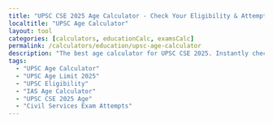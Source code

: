 ```yaml
---
title: "UPSC CSE 2025 Age Calculator - Check Your Eligibility & Attempts"
localtitle: "UPSC Age Calculator"
layout: tool
categories: [calculators, educationCalc, examsCalc]
permalink: /calculators/education/upsc-age-calculator
description: "The best age calculator for UPSC CSE 2025. Instantly check your age eligibility, valid date of birth range, and maximum attempts based on the official cutoff date."
tags:
  - "UPSC Age Calculator"
  - "UPSC Age Limit 2025"
  - "UPSC Eligibility"
  - "IAS Age Calculator"
  - "UPSC CSE 2025 Age"
  - "Civil Services Exam Attempts"
---
```


<link rel="stylesheet" href="https://cdnjs.cloudflare.com/ajax/libs/font-awesome/6.5.1/css/all.min.css">

<div class="upsc-ac4-wrapper">
    <style>
        :root {
            /* Light Mode (Default) */
            --upsc-bg: #f9fafb;
            --upsc-surface: #ffffff;
            --upsc-primary: #4f46e5;
            --upsc-primary-light: #eef2ff;
            --upsc-text-primary: #111827;
            --upsc-text-secondary: #6b7280;
            --upsc-border: #e5e7eb;
            --upsc-success-bg: #dcfce7;
            --upsc-success-text: #166534;
            --upsc-danger-bg: #fee2e2;
            --upsc-danger-text: #991b1b;
            --upsc-shadow: 0 4px 6px -1px rgb(0 0 0 / 0.1), 0 2px 4px -2px rgb(0 0 0 / 0.1);
        }

        .dark-mode {
            /* Dark Mode Overrides */
            --upsc-bg: #030712;
            --upsc-surface: #111827;
            --upsc-primary: #818cf8;
            --upsc-primary-light: #3730a3;
            --upsc-text-primary: #f9fafb;
            --upsc-text-secondary: #9ca3af;
            --upsc-border: #374151;
            --upsc-success-bg: #14532d;
            --upsc-success-text: #dcfce7;
            --upsc-danger-bg: #7f1d1d;
            --upsc-danger-text: #fee2e2;
            --upsc-shadow: 0 4px 6px -1px rgb(0 0 0 / 0.4), 0 2px 4px -2px rgb(0 0 0 / 0.4);
        }

        /* --- BASE STYLES --- */
        .upsc-ac4-wrapper {
            font-family: 'Inter', sans-serif;
            background-color: var(--upsc-bg);
            color: var(--upsc-text-primary);
            transition: background-color 0.3s ease, color 0.3s ease;
        }

        .upsc-ac4-container {
            max-width: 1300px;
            margin: 0 auto;
            padding: 2rem 0.5rem;
        }

        /* --- LAYOUT GRID --- */
        .upsc-ac4-layout {
            display: grid;
            grid-template-columns: 1fr;
            gap: 2rem;
            margin-bottom: 2rem; /* Space between layout and content */
        }
        @media (min-width: 1024px) {
            .upsc-ac4-layout {
                grid-template-columns: minmax(0, 2fr) 1fr;
                align-items: start;
            }
        }
        .upsc-ac4-main { display: flex; flex-direction: column; gap: 2rem; }
        .upsc-ac4-sidebar { display: flex; flex-direction: column; gap: 2rem; }
        @media (min-width: 1024px) {
            .upsc-ac4-sidebar { position: sticky; top: 2rem; }
        }

        /* --- HEADER --- */
        .upsc-ac4-header { text-align: center; margin-bottom: 2rem; }
        .upsc-ac4-header h1 {
            font-size: 2.75rem;
            font-weight: 800;
            letter-spacing: -1.5px;
            color: var(--upsc-text-primary);
        }
        .upsc-ac4-header p {
            font-size: 1.15rem;
            color: var(--upsc-text-secondary);
            margin-top: 0.5rem;
            max-width: 600px;
            margin-left: auto;
            margin-right: auto;
        }
        
        /* --- CARD STYLES --- */
        .upsc-ac4-card {
            background-color: var(--upsc-surface);
            border: 1px solid var(--upsc-border);
            border-radius: 12px;
            box-shadow: var(--upsc-shadow);
            transition: all 0.3s ease;
            padding: 1rem;
        }
        .upsc-ac4-card-padded { padding: 2rem; }

        /* --- CALCULATOR TOOL --- */
        .upsc-ac4-form-grid {
            display: grid;
            grid-template-columns: 1fr;
            gap: 1.5rem;
            margin-top: 1.5rem;
        }
        @media (min-width: 600px) {
            .upsc-ac4-form-grid { grid-template-columns: 1fr 1fr; }
        }
        .upsc-ac4-input-group label {
            display: block;
            font-weight: 600;
            margin-bottom: 0.5rem;
            font-size: 0.9rem;
        }
        .upsc-ac4-input {
            width: 100%;
            padding: 0.75rem 1rem;
            font-size: 1rem;
            font-family: inherit;
            background-color: var(--upsc-bg);
            border: 1px solid var(--upsc-border);
            border-radius: 8px;
            color: var(--upsc-text-primary);
            transition: all 0.3s ease;
        }
        .upsc-ac4-input:focus {
            outline: none;
            border-color: var(--upsc-primary);
            box-shadow: 0 0 0 3px var(--upsc-primary-light);
        }
        .upsc-ac4-submit-btn {
            width: 100%;
            padding: 1rem;
            margin-top: 1.5rem;
            font-size: 1.1rem;
            font-weight: 700;
            color: #fff;
            background-color: var(--upsc-primary);
            border: none;
            border-radius: 8px;
            cursor: pointer;
            transition: all 0.2s ease;
        }
        .upsc-ac4-submit-btn:hover {
            opacity: 0.9;
        }
        
        /* --- CUSTOM ERROR BOX --- */
        #upsc-error-box {
            display: none;
            margin-top: 1.5rem;
            padding: 1rem;
            background-color: var(--upsc-danger-bg);
            color: var(--upsc-danger-text);
            border: 1px solid var(--upsc-danger-text);
            border-radius: 8px;
            font-weight: 500;
        }
        
        /* --- RESULTS --- */
        .upsc-ac4-results { display: none; margin-top: 2rem; }
        .upsc-ac4-status {
            padding: 1.5rem;
            text-align: center;
            border-radius: 8px;
            font-size: 1.25rem;
            font-weight: 700;
            margin-bottom: 1.5rem;
        }
        .upsc-ac4-status.eligible {
            background-color: var(--upsc-success-bg);
            color: var(--upsc-success-text);
        }
        .upsc-ac4-status.not-eligible {
            background-color: var(--upsc-danger-bg);
            color: var(--upsc-danger-text);
        }
        .upsc-ac4-details-grid {
            display: grid;
            grid-template-columns: 1fr;
            gap: 1rem;
        }
        @media (min-width: 600px) {
            .upsc-ac4-details-grid { grid-template-columns: 1fr 1fr; }
        }
        .upsc-ac4-details-grid .item {
            padding: 1rem;
            background-color: var(--upsc-bg);
            border-radius: 8px;
        }
        .upsc-ac4-details-grid .label {
            display: block;
            color: var(--upsc-text-secondary);
            font-size: 0.9rem;
        }
        .upsc-ac4-details-grid .value {
            font-size: 1.2rem;
            font-weight: 700;
            color: var(--upsc-text-primary);
        }
        .upsc-ac4-details-grid .item.highlight .value {
            color: var(--upsc-primary);
            font-size: 1.5rem;
        }

        /* --- SIDEBAR & CONTENT --- */
        .upsc-ac4-sidebar-card h3 {
            font-size: 1.25rem;
            font-weight: 700;
            margin-bottom: 1rem;
            color: var(--upsc-text-primary);
        }
        .upsc-ad-placeholder {
            min-height: 250px;
            display: flex;
            align-items: center;
            justify-content: center;
            border: 1px dashed var(--upsc-border);
            border-radius: 8px;
            color: var(--upsc-text-secondary);
        }
        .related-tools-list { list-style: none; padding: 0; margin: 0; }
        .related-tools-list li a {
            display: flex;
            align-items: center;
            gap: 0.75rem;
            padding: 0.75rem 0.5rem;
            text-decoration: none;
            color: var(--upsc-text-secondary);
            font-weight: 500;
            border-radius: 6px;
            transition: all 0.2s ease;
        }
        .related-tools-list li a:hover {
            background-color: var(--upsc-bg);
            color: var(--upsc-primary);
        }
        .upsc-ac4-content { overflow-wrap: break-word; }
        .upsc-ac4-content h2 {
            font-size: 1.75rem;
            font-weight: 700;
            margin-bottom: 1rem;
            color: var(--upsc-text-primary);
        }
        .upsc-ac4-content p, .upsc-ac4-content ul, .upsc-ac4-content ol {
            font-size: 1.1rem;
            color: var(--upsc-text-secondary);
            line-height: 1.8;
            margin-bottom: 1.5rem;
        }
        .upsc-ac4-content ul, .upsc-ac4-content ol { padding-left: 20px; }
    </style>

    <div class="upsc-ac4-container">
        <header class="upsc-ac4-header">
            <h1>UPSC CSE 2025 Age Eligibility Calculator</h1>
            <p>Don't let confusion stop your dream. Instantly check your age, attempts, and eligibility based on the official 2025 cutoff date.</p>
        </header>

        <div class="upsc-ac4-layout">
            <main class="upsc-ac4-main">
                <div class="upsc-ac4-card upsc-ac4-card-padded">
                    <div class="upsc-ac4-form-grid">
                        <div class="upsc-ac4-input-group">
                            <label for="upsc-dob">Your Date of Birth</label>
                            <input type="date" id="upsc-dob" class="upsc-ac4-input">
                        </div>
                        <div class="upsc-ac4-input-group">
                            <label for="upsc-category">Your Category</label>
                            <select id="upsc-category" class="upsc-ac4-input">
                                <option value="General/EWS">General / EWS</option>
                                <option value="OBC">OBC</option>
                                <option value="SC/ST">SC / ST</option>
                                <option value="PwBD (General)">PwBD (General)</option>
                                <option value="PwBD (OBC)">PwBD (OBC)</option>
                                <option value="PwBD (SC/ST)">PwBD (SC/ST)</option>
                            </select>
                        </div>
                    </div>
                    <button id="upsc-submit-btn" class="upsc-ac4-submit-btn">Check Eligibility</button>
                    <div id="upsc-error-box"></div>
                    <div id="upsc-results" class="upsc-ac4-results">
                        <div id="upsc-result-status" class="upsc-ac4-status"></div>
                        <div class="upsc-ac4-details-grid">
                            <div class="item">
                                <span class="label">Age on 1st Aug 2025</span>
                                <p class="value" id="res-age">--</p>
                            </div>
                            <div class="item highlight">
                                <span class="label">Max. Attempts</span>
                                <p class="value" id="res-attempts">--</p>
                            </div>
                            <div class="item">
                                <span class="label">Required Age</span>
                                <p class="value" id="res-age-limit">--</p>
                            </div>
                            <div class="item">
                                <span class="label">Valid DOB Range</span>
                                <p class="value" id="res-dob-range">--</p>
                            </div>
                        </div>
                    </div>
                </div>
            </main>

            <aside class="upsc-ac4-sidebar">
                <div class="upsc-ac4-card upsc-ac4-sidebar-card">
                    <div class="upsc-ad-placeholder">Advertisement</div>
                </div>
                <div class="upsc-ac4-card upsc-ac4-sidebar-card">
                    <h3>Related Tools</h3>
                <ul class = "related-tools-list">
                        {% assign education_tools = site.tools | where_exp:"item","item.categories contains 'examsCalc'" %}
                        {% for tool in education_tools %}
                            {% unless tool.url == page.url %}
                                <li>
                                    <a href="{{ tool.url | relative_url }}">
                                        <i class="fas fa-percent"></i>{{ tool.localtitle }}
                                    </a>
                                </li>
                            {% endunless %}
                        {% endfor %}
                    </ul>                    
                </div>
            </aside>
            
            <div class="upsc-ac4-main upsc-ac4-content upsc-ac4-card upsc-ac4-card-padded">
                <h2>The First Hurdle on the Path to LBSNAA</h2>
                <p>
                    The dream to become an IAS or IPS officer is a big one. But the first step is always the smallest: checking if you are even eligible. The official UPSC notification is like a huge book, and finding the right age rule for your category can feel like a test itself. Many good students get confused here.
                </p>
                <p>
                    This tool is build to stop that confusion. We use the official UPSC rules for the 2025 exam, so what you see here is what you will get. No more doubts, no more wasting time. Just a clear answer so you can focus on what is really important - your preparation.
                </p>
                <h2>Understanding The UPSC Rules</h2>
                <p>
                    Its not just about your age. UPSC is very strict about one date: <strong>August 1, 2025</strong>. If you are 20 years and 11 months old on this date, you are not eligible. If you are one day older than the maximum age for your category, you are not eligible. The minimum age for every single person is 21. No relaxation on that. The relaxation is only for the upper age limit.
                </p>
                <h2>Attempts are More Precious Than Gold</h2>
                <p>
                    Unlike age, attempts are something you can count. For General category, you only get 6 chances in your life. For OBC, it is 9. For SC/ST, you can give exam until your age limit is finished. So every attempt is important. Dont waste an attempt if you are not prepared. And always be sure of your eligibility before you fill the form, which this tool helps you to do.
                </p>
                <h2>What is Preliminary, Mains and Interview?</h2>
                <p>
                    Just to be sure, you know the exam has three stages. First is Prelims, it is two papers of objective questions. It is only for filtering the students for the next stage. After you clear prelims, you write Mains. This is the big one, with nine papers where you have to write long answers. Your real rank depends on Mains and the Interview. The Interview is the final stage, they call it a Personality Test. Here they see if you have the qualities of a officer.
                </p>
                <h2>A Final Word of Advice</h2>
                <p>
                    Look, this journey is long and needs a lot of hard work. Small things like worrying about eligibility can take up your mental energy. Use this tool, clear your doubt one time, and then forget about it. Put all your focus on study. That is the only way to clear this exam. We wish you all the very best!
                </p>
            </div>
        </div>
    </div>

    <script>
        (function() {
            const dobInput = document.getElementById('upsc-dob');
            const categorySelect = document.getElementById('upsc-category');
            const submitBtn = document.getElementById('upsc-submit-btn');
            const resultsDiv = document.getElementById('upsc-results');
            const errorBox = document.getElementById('upsc-error-box');

            if (!submitBtn) return; 

            const res = {
                status: document.getElementById('upsc-result-status'),
                age: document.getElementById('res-age'),
                ageLimit: document.getElementById('res-age-limit'),
                attempts: document.getElementById('res-attempts'),
                dobRange: document.getElementById('res-dob-range')
            };
            
            const CALCULATION_DATE = new Date('2025-08-01T00:00:00');
            const MIN_AGE = 21;

            const CATEGORY_DATA = {
                'General/EWS': { maxAge: 32, attempts: 6 },
                'OBC': { maxAge: 35, attempts: 9 },
                'SC/ST': { maxAge: 37, attempts: 'Unlimited' },
                'PwBD (General)': { maxAge: 42, attempts: '9 (General)' },
                'PwBD (OBC)': { maxAge: 45, attempts: '9 (OBC)' },
                'PwBD (SC/ST)': { maxAge: 47, attempts: 'Unlimited' }
            };

            function calculateAge(dob) {
                const birthDate = new Date(dob);
                let ageYears = CALCULATION_DATE.getFullYear() - birthDate.getFullYear();
                const monthDiff = CALCULATION_DATE.getMonth() - birthDate.getMonth();
                if (monthDiff < 0 || (monthDiff === 0 && CALCULATION_DATE.getDate() < birthDate.getDate())) {
                    ageYears--;
                }
                return ageYears;
            }

            function formatDate(date) {
                const d = new Date(date);
                const day = String(d.getDate()).padStart(2, '0');
                const month = String(d.getMonth() + 1).padStart(2, '0');
                const year = d.getFullYear();
                return `${day}-${month}-${year}`;
            }
            
            function checkEligibility() {
                // Hide previous results and errors
                resultsDiv.style.display = 'none';
                errorBox.style.display = 'none';

                if (!dobInput.value) {
                    errorBox.textContent = 'Please select your Date of Birth to check eligibility.';
                    errorBox.style.display = 'block';
                    return;
                }

                const selectedCategory = categorySelect.value;
                const userAge = calculateAge(dobInput.value);
                const categoryInfo = CATEGORY_DATA[selectedCategory];
                const maxAgeForCategory = categoryInfo.maxAge;
                const isEligible = userAge >= MIN_AGE && userAge <= maxAgeForCategory;

                const notBornAfter = new Date(CALCULATION_DATE);
                notBornAfter.setFullYear(notBornAfter.getFullYear() - MIN_AGE);
                
                const notBornBefore = new Date(CALCULATION_DATE);
                notBornBefore.setFullYear(notBornBefore.getFullYear() - (maxAgeForCategory + 1));
                notBornBefore.setDate(notBornBefore.getDate() + 1);
                
                resultsDiv.style.display = 'block';
                
                if (isEligible) {
                    res.status.textContent = `✅ Congratulations! You are Eligible.`;
                    res.status.className = 'upsc-ac4-status eligible';
                } else {
                    let reason = userAge < MIN_AGE ? `(Below minimum age of 21)` : `(Above maximum age of ${maxAgeForCategory})`;
                    res.status.textContent = `❌ Sorry, You are Not Eligible ${reason}`;
                    res.status.className = 'upsc-ac4-status not-eligible';
                }

                res.age.textContent = `${userAge} Years`;
                res.attempts.textContent = categoryInfo.attempts;
                res.ageLimit.textContent = `21 - ${maxAgeForCategory} Years`;
                res.dobRange.textContent = `${formatDate(notBornBefore)} to ${formatDate(notBornAfter)}`;
            }

            submitBtn.addEventListener('click', checkEligibility);
        })();
    </script>
</div>